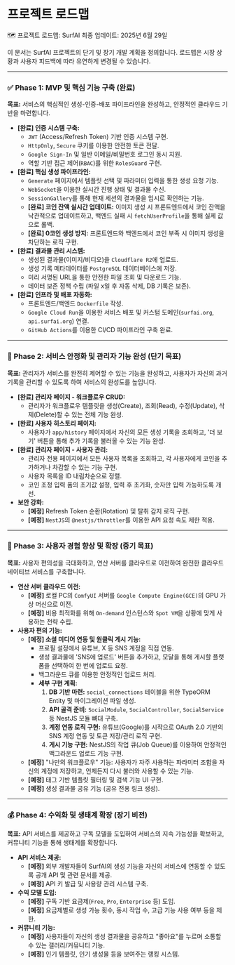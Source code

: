 # 프로젝트 로드맵

🗺️ 프로젝트 로드맵: SurfAI
최종 업데이트: 2025년 6월 29일

이 문서는 SurfAI 프로젝트의 단기 및 장기 개발 계획을 정의합니다. 로드맵은 시장 상황과 사용자 피드백에 따라 유연하게 변경될 수 있습니다.

---

### ✅ Phase 1: MVP 및 핵심 기능 구축 (완료)

**목표:** 서비스의 핵심적인 생성-인증-배포 파이프라인을 완성하고, 안정적인 클라우드 기반을 마련합니다.

-   **[완료] 인증 시스템 구축:**
    -   `JWT` (Access/Refresh Token) 기반 인증 시스템 구현.
    -   `HttpOnly`, `Secure` 쿠키를 이용한 안전한 토큰 전달.
    -   `Google Sign-In` 및 일반 이메일/비밀번호 로그인 동시 지원.
    -   역할 기반 접근 제어(`RBAC`)를 위한 `RolesGuard` 구현.
-   **[완료] 핵심 생성 파이프라인:**
    -   `Generate` 페이지에서 템플릿 선택 및 파라미터 입력을 통한 생성 요청 기능.
    -   `WebSocket`을 이용한 실시간 진행 상태 및 결과물 수신.
    -   `SessionGallery`를 통해 현재 세션의 결과물을 임시로 확인하는 기능.
    -   **[완료] 코인 잔액 실시간 업데이트:** 이미지 생성 시 프론트엔드에서 코인 잔액을 낙관적으로 업데이트하고, 백엔드 실패 시 `fetchUserProfile`을 통해 실제 값으로 롤백.
    -   **[완료] 0코인 생성 방지:** 프론트엔드와 백엔드에서 코인 부족 시 이미지 생성을 차단하는 로직 구현.
-   **[완료] 결과물 관리 시스템:**
    -   생성된 결과물(이미지/비디오)을 `Cloudflare R2`에 업로드.
    -   생성 기록 메타데이터를 `PostgreSQL` 데이터베이스에 저장.
    -   미리 서명된 URL을 통한 안전한 파일 조회 및 다운로드 기능.
    -   데이터 보존 정책 수립 (파일 x일 후 자동 삭제, DB 기록은 보존).
-   **[완료] 인프라 및 배포 자동화:**
    -   프론트엔드/백엔드 `Dockerfile` 작성.
    -   `Google Cloud Run`을 이용한 서비스 배포 및 커스텀 도메인(`surfai.org`, `api.surfai.org`) 연결.
    -   `GitHub Actions`를 이용한 CI/CD 파이프라인 구축 완료.

---

### 🚀 Phase 2: 서비스 안정화 및 관리자 기능 완성 (단기 목표)

**목표:** 관리자가 서비스를 완전히 제어할 수 있는 기능을 완성하고, 사용자가 자신의 과거 기록을 관리할 수 있도록 하여 서비스의 완성도를 높입니다.

-   **[완료] 관리자 페이지 - 워크플로우 CRUD:**
    -   관리자가 워크플로우 템플릿을 생성(Create), 조회(Read), 수정(Update), 삭제(Delete)할 수 있는 전체 기능 완성.
-   **[완료] 사용자 히스토리 페이지:**
    -   사용자가 `app/history` 페이지에서 자신의 모든 생성 기록을 조회하고, '더 보기' 버튼을 통해 추가 기록을 불러올 수 있는 기능 완성.
-   **[완료] 관리자 페이지 - 사용자 관리:**
    -   관리자 전용 페이지에서 모든 사용자 목록을 조회하고, 각 사용자에게 코인을 추가하거나 차감할 수 있는 기능 구현.
    -   사용자 목록을 ID 내림차순으로 정렬.
    -   코인 조정 입력 폼의 초기값 설정, 입력 후 초기화, 숫자만 입력 가능하도록 개선.
-   **보안 강화:**
    -   **[예정]** Refresh Token 순환(Rotation) 및 탈취 감지 로직 구현.
    -   **[예정]** `NestJS`의 `@nestjs/throttler`를 이용한 API 요청 속도 제한 적용.

---

### 🌟 Phase 3: 사용자 경험 향상 및 확장 (중기 목표)

**목표:** 사용자 편의성을 극대화하고, 연산 서버를 클라우드로 이전하여 완전한 클라우드 네이티브 서비스를 구축합니다.

-   **연산 서버 클라우드 이전:**
    -   **[예정]** 로컬 PC의 `ComfyUI` 서버를 `Google Compute Engine(GCE)`의 GPU 가상 머신으로 이전.
    -   **[예정]** 비용 최적화를 위해 `On-demand` 인스턴스와 `Spot VM`을 상황에 맞게 사용하는 전략 수립.
-   **사용자 편의 기능:**
    -   **[예정] 소셜 미디어 연동 및 원클릭 게시 기능:**
        -   프로필 설정에서 유튜브, X 등 SNS 계정을 직접 연동.
        -   생성 결과물에 'SNS에 업로드' 버튼을 추가하고, 모달을 통해 게시할 플랫폼을 선택하여 한 번에 업로드 요청.
        -   백그라운드 큐를 이용한 안정적인 업로드 처리.
        -   **세부 구현 계획:**
            1.  **DB 기반 마련:** `social_connections` 테이블을 위한 TypeORM Entity 및 마이그레이션 파일 생성.
            2.  **API 골격 준비:** `SocialModule`, `SocialController`, `SocialService` 등 NestJS 모듈 뼈대 구축.
            3.  **계정 연동 로직 구현:** 유튜브(Google)를 시작으로 OAuth 2.0 기반의 SNS 계정 연동 및 토큰 저장/관리 로직 구현.
            4.  **게시 기능 구현:** NestJS의 작업 큐(Job Queue)를 이용하여 안정적인 백그라운드 업로드 기능 구현.
    -   **[예정]** "나만의 워크플로우" 기능: 사용자가 자주 사용하는 파라미터 조합을 자신의 계정에 저장하고, 언제든지 다시 불러와 사용할 수 있는 기능.
    -   **[예정]** 태그 기반 템플릿 필터링 및 검색 기능 UI 구현.
    -   **[예정]** 생성 결과물 공유 기능 (공유 전용 링크 생성).

---

### 💰 Phase 4: 수익화 및 생태계 확장 (장기 비전)

**목표:** API 서비스를 제공하고 구독 모델을 도입하여 서비스의 지속 가능성을 확보하고, 커뮤니티 기능을 통해 생태계를 확장합니다.

-   **API 서비스 제공:**
    -   **[예정]** 외부 개발자들이 SurfAI의 생성 기능을 자신의 서비스에 연동할 수 있도록 공개 API 및 관련 문서를 제공.
    -   **[예정]** API 키 발급 및 사용량 관리 시스템 구축.
-   **수익 모델 도입:**
    -   **[예정]** 구독 기반 요금제(`Free`, `Pro`, `Enterprise` 등) 도입.
    -   **[예정]** 요금제별로 생성 가능 횟수, 동시 작업 수, 고급 기능 사용 여부 등을 제한.
-   **커뮤니티 기능:**
    -   **[예정]** 사용자들이 자신의 생성 결과물을 공유하고 "좋아요"를 누르며 소통할 수 있는 갤러리/커뮤니티 기능.
    -   **[예정]** 인기 템플릿, 인기 생성물 등을 보여주는 랭킹 시스템.
